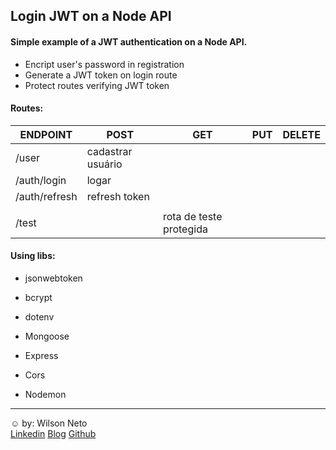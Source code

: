 ## Login JWT on a Node API
#### Simple example of a JWT authentication on a Node API.

- Encript user's password in registration
- Generate a JWT token on login route
- Protect routes verifying JWT token

#### Routes:

| ENDPOINT 	| POST            | GET       | PUT         | DELETE |
| ------------	| --------------- | --------- | ----------- | ------ |
| /user		  	| cadastrar usuário |       |       |  |
| /auth/login 	| logar |  |  |  |
| /auth/refresh	| refresh token |    |  |  |
| 	|            |    |  |  |
| /test	|            | rota de teste protegida   |  |  |


#### Using libs:

- jsonwebtoken
- bcrypt

- dotenv
- Mongoose
- Express
- Cors
- Nodemon


-----  
:relaxed: 
by: Wilson Neto  
[Linkedin](https://linkedin.com/in/wilsonnetobr/)
[Blog](http://wilsonneto.com.br)
[Github](https://github.com/wilsonneto-dev)  
